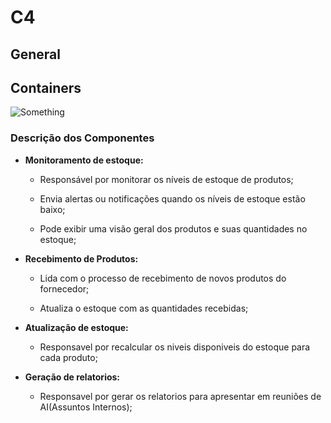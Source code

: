 # C4

## General

## Containers

![Something](./.assets/C4_Containers.jpg)

### Descrição dos Componentes

- **Monitoramento de estoque:**
  - Responsável por monitorar os níveis de estoque de produtos;

  - Envia alertas ou notificações quando os níveis de estoque estão baixo;

  - Pode exibir uma visão geral dos produtos e suas quantidades no estoque;

- **Recebimento de Produtos:**
  - Lida com o processo de recebimento de novos produtos do fornecedor;

  - Atualiza o estoque com as quantidades recebidas;

- **Atualização de estoque:**
  - Responsavel por recalcular os niveis disponiveis do estoque para cada produto;

- **Geração de relatorios:**
  - Responsavel por gerar os relatorios para apresentar em reuniões de AI(Assuntos Internos);
